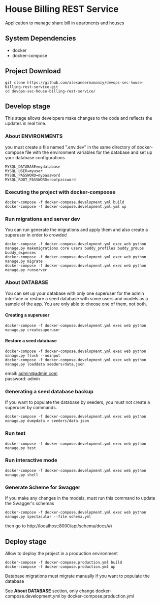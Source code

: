 # House Billing REST Service
Application to manage share bill in apartments and houses

## System Dependencies
- docker
- docker-compose

## Project Download
```
git clone https://github.com/alexandermamaniy/devops-sec-house-billing-rest-service.git
cd devops-sec-house-billing-rest-service/
```

## Develop stage
This stage allows developers make changes to the code and reflects the updates in real time.

### About ENVIRONMENTS
you must create a file named ".env.dev" in the same directory of docker-compose file with the environment variables for the database and set up your database configurations

```
MYSQL_DATABASE=mydatabase
MYSQL_USER=myuser
MYSQL_PASSWORD=mypassword
MYSQL_ROOT_PASSWORD=rootpassword
```

### Executing the project with docker-compoose 

```
docker-compose -f docker-compose.development.yml build
docker-compose -f docker-compose.development.yml.yml up
```

### Run migrations and server dev
You can run generate the migrations and apply them and also create a superuser in order to crowded
```
docker-compose -f docker-compose.development.yml exec web python manage.py makemigrations core users buddy_profiles buddy_groups buddy_expenses
docker-compose -f docker-compose.development.yml exec web python manage.py migrate
docker-compose -f docker-compose.development.yml exec web python manage.py runserver
```

### About DATABASE
You can set up your database with only one superuser for the admin interface or restore a seed database with some users and models as a sample of the app.
You are only able to choose one of them, not both.

#### Creating a superuser
```
docker-compose -f docker-compose.development.yml exec web python manage.py createsuperuser
```

#### Restore a seed database
```
docker-compose -f docker-compose.development.yml exec web python manage.py flush --noinput
docker-compose -f docker-compose.development.yml exec web python manage.py loaddata seeders/data.json
```
email: admin@admin.com \
password: admin

### Generating a seed database backup
If you want to populate the database by seeders, you must not create a superuser by commands.  
```
docker-compose -f docker-compose.development.yml exec web python manage.py dumpdata > seeders/data.json
```

### Run test
```
docker-compose -f docker-compose.development.yml exec web python manage.py test
```
### Run interactive mode
```
docker-compose -f docker-compose.development.yml exec web python manage.py shell
```
### Generate Scheme for Swagger
If you make any changes in the models, must run this command to update the Swagger's schemas  
```
docker-compose -f docker-compose.development.yml exec web python manage.py spectacular --file schema.yml 
```
then go to http://localhost:8000/api/schema/docs/#/


## Deploy stage

Allow to deploy the project in a production environment

```commandline
docker-compose -f docker-compose.production.yml build
docker-compose -f docker-compose.production.yml up
```
Database migrations must migrate manually if you want to populate the database

See **About DATABASE** section, only change docker-compose.development.yml by docker-compose.production.yml


